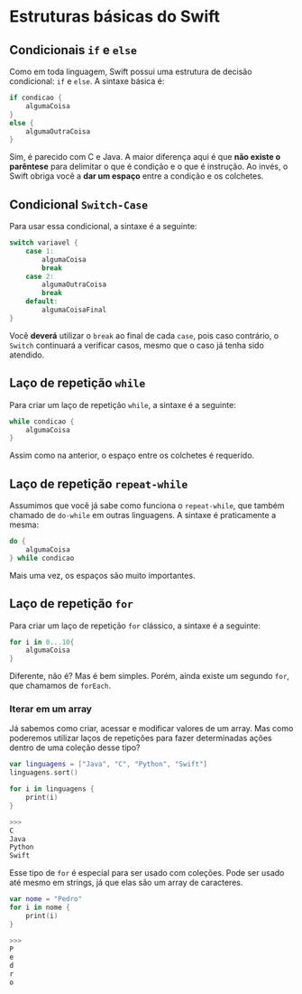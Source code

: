 # Estruturas básicas do Swift
## Condicionais ```if``` e ```else```

Como em toda linguagem, Swift possui uma estrutura de decisão condicional: ```if``` e ```else```. A sintaxe básica é:

```swift
if condicao {
    algumaCoisa
}
else {
    algumaOutraCoisa
}
```

Sim, é parecido com C e Java. A maior diferença aqui é que **não existe o parêntese** para delimitar o que é condição e o que é instrução. Ao invés, o Swift obriga você a **dar um espaço** entre a condição e os colchetes.

## Condicional ```Switch-Case```

Para usar essa condicional, a sintaxe é a seguinte:

```swift
switch variavel {
    case 1:
        algumaCoisa
        break
    case 2:
        algumaOutraCoisa
        break
    default:
        algumaCoisaFinal
}

```

Você **deverá** utilizar o ```break``` ao final de cada ```case```, pois caso contrário, o ```Switch``` continuará a verificar casos, mesmo que o caso já tenha sido atendido.

## Laço de repetição ```while```

Para criar um laço de repetição ```while```, a sintaxe é a seguinte:

```swift
while condicao {
    algumaCoisa
}
```

Assim como na anterior, o espaço entre os colchetes é requerido.

## Laço de repetição ```repeat-while```

Assumimos que você já sabe como funciona o ```repeat-while```, que também chamado de ```do-while``` em outras linguagens. A sintaxe é praticamente a mesma:

```swift
do {
    algumaCoisa
} while condicao
```

Mais uma vez, os espaços são muito importantes.

## Laço de repetição ```for```

Para criar um laço de repetição ```for``` clássico, a sintaxe é a seguinte:

```swift
for i in 0...10{
    algumaCoisa
}
```

Diferente, não é? Mas é bem simples. Porém, ainda existe um segundo ```for```, que chamamos de ```forEach```.


### Iterar em um array

Já sabemos como criar, acessar e modificar valores de um array. Mas como poderemos utilizar laços de repetições para fazer determinadas ações dentro de uma coleção desse tipo?

```swift
var linguagens = ["Java", "C", "Python", "Swift"]
linguagens.sort()

for i in linguagens {
    print(i)
}

>>>
C
Java
Python
Swift
```

Esse tipo de ```for``` é especial para ser usado com coleções. Pode ser usado até mesmo em strings, já que elas são um array de caracteres.

```swift
var nome = "Pedro"
for i in nome {
    print(i)
}

>>>
P
e
d
r
o
```
